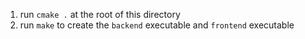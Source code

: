 1. run `cmake .` at the root of this directory
2. run `make` to create the `backend` executable and `frontend` executable